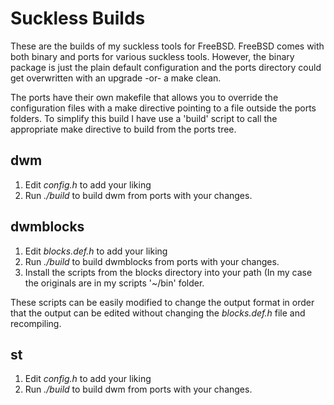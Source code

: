 
# Suckless Builds

These are the builds of my suckless tools for FreeBSD. FreeBSD comes with both binary and ports for various suckless tools. However, the binary package is just the plain default configuration and the ports directory could get overwritten with an upgrade -or- a make clean.

The ports have their own makefile that allows you to override the configuration files with a make directive pointing to a file outside the ports folders. To simplify this build I have use a 'build' script to call the appropriate make directive to build from the ports tree.

## dwm

1. Edit *config.h* to add your liking 
2. Run *./build* to build dwm from ports with your changes.

## dwmblocks

1. Edit *blocks.def.h* to add your liking 
2. Run *./build* to build dwmblocks from ports with your changes.
3. Install the scripts from the blocks directory into your path (In my case the originals are in my scripts '~/bin' folder.

These scripts can be easily modified to change the output format in order that the output can be edited without changing the *blocks.def.h* file and recompiling. 

## st 

1. Edit *config.h* to add your liking 
2. Run *./build* to build dwm from ports with your changes.

